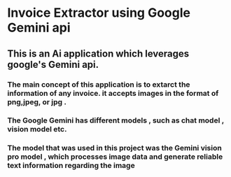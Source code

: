 # Invoice Extractor using Google Gemini api

## This is an Ai application which leverages google's Gemini api.

### The main concept of this application is to extarct the information of any invoice. it accepts images in the format of png,jpeg, or jpg .


### The Google Gemini has different models , such as chat model , vision model etc.

### The model that was used in this project was the Gemini vision pro model , which processes image data and generate reliable text information regarding the image


